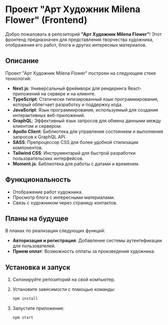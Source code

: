 # Проект "Арт Художник Milena Flower" (Frontend)

Добро пожаловать в репозиторий **"Арт Художник Milena Flower"**! Этот фронтенд предназначен для представления творчества художника, отображения его работ, блога и других интересных материалов.

## Описание

Проект "Арт Художник Milena Flower" построен на следующем стеке технологий:

- **Next.js**: Универсальный фреймворк для рендеринга React-приложений на сервере и на клиенте.
- **TypeScript**: Статически типизированный язык программирования, который облегчает разработку и поддержку кода.
- **JavaScript**: Язык программирования, используемый для создания интерактивных веб-приложений.
- **GraphQL**: Эффективный язык запросов для обмена данными между клиентом и сервером.
- **Apollo Client**: Библиотека для управления состоянием и выполнения запросов к GraphQL API.
- **SASS**: Препроцессор CSS для более удобной стилизации компонентов.
- **Tailwind CSS**: Инструментарий для быстрой разработки пользовательских интерфейсов.
- **Moment.js**: Библиотека для работы с датами и временем.

## Функциональность

- Отображение работ художника.
- Просмотр блога с интересными материалами.
- Связь с художником через страницу контактов.

## Планы на будущее

В планах по реализации следующих функций:

- **Авторизация и регистрация**: Добавление системы аутентификации для пользователей.
- **Прием оплат**: Возможность оплаты за произведения художника.

## Установка и запуск

1. Склонируйте репозиторий на свой компьютер.
2. Установите зависимости с помощью команды:

    ```bash
    npm install
    ```

3. Запустите приложение:

    ```bash
    npm start
    ```
    